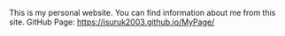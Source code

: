 This is my personal website. You can find information about me from this site.
GitHub Page: https://isuruk2003.github.io/MyPage/
